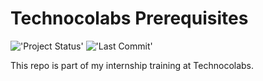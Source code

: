 # Technocolabs Prerequisites

!['Project Status'](https://img.shields.io/badge/Project%20Status-Completed-green)
!['Last Commit'](https://img.shields.io/github/last-commit/ismael616/Technocolabs_Prerequisite_Data-Visualization)

This repo is part of my internship training at Technocolabs.

